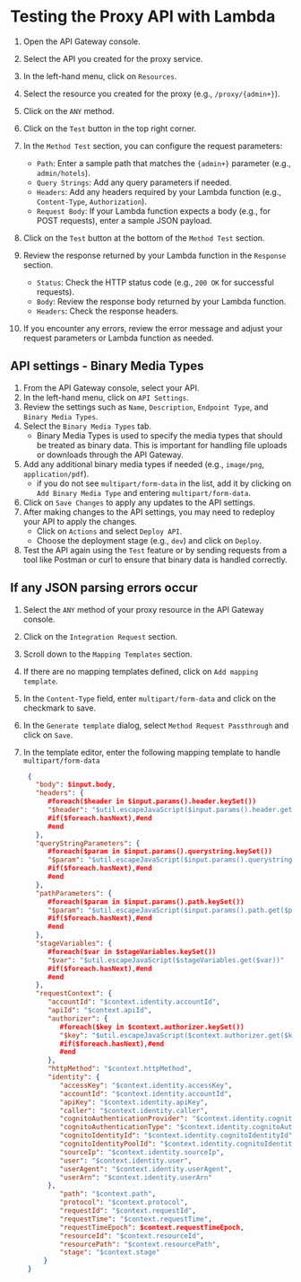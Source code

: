 # Testing the Proxy API with Lambda

1.  Open the API Gateway console.
2.  Select the API you created for the proxy service.
3.  In the left-hand menu, click on `Resources`.
4.  Select the resource you created for the proxy (e.g., `/proxy/{admin+}`).
5.  Click on the `ANY` method.
6.  Click on the `Test` button in the top right corner.
7.  In the `Method Test` section, you can configure the request parameters:

    - `Path`: Enter a sample path that matches the `{admin+}` parameter (e.g., `admin/hotels`).
    - `Query Strings`: Add any query parameters if needed.
    - `Headers`: Add any headers required by your Lambda function (e.g., `Content-Type`, `Authorization`).
    - `Request Body`: If your Lambda function expects a body (e.g., for POST requests), enter a sample JSON payload.

8.  Click on the `Test` button at the bottom of the `Method Test` section.
9.  Review the response returned by your Lambda function in the `Response` section.

    - `Status`: Check the HTTP status code (e.g., `200 OK` for successful requests).
    - `Body`: Review the response body returned by your Lambda function.
    - `Headers`: Check the response headers.

10. If you encounter any errors, review the error message and adjust your request parameters or Lambda function as needed.

## API settings - Binary Media Types

1. From the API Gateway console, select your API.
2. In the left-hand menu, click on `API Settings`.
3. Review the settings such as `Name`, `Description`, `Endpoint Type`, and `Binary Media Types`.
4. Select the `Binary Media Types` tab.
   - Binary Media Types is used to specify the media types that should be treated as binary data. This is important for handling file uploads or downloads through the API Gateway.
5. Add any additional binary media types if needed (e.g., `image/png`, `application/pdf`).
   - if you do not see `multipart/form-data` in the list, add it by clicking on `Add Binary Media Type` and entering `multipart/form-data`.
6. Click on `Save Changes` to apply any updates to the API settings.
7. After making changes to the API settings, you may need to redeploy your API to apply the changes.
   - Click on `Actions` and select `Deploy API`.
   - Choose the deployment stage (e.g., `dev`) and click on `Deploy`.
8. Test the API again using the `Test` feature or by sending requests from a tool like Postman or curl to ensure that binary data is handled correctly.

## If any JSON parsing errors occur

1. Select the `ANY` method of your proxy resource in the API Gateway console.
2. Click on the `Integration Request` section.
3. Scroll down to the `Mapping Templates` section.
4. If there are no mapping templates defined, click on `Add mapping template`.
5. In the `Content-Type` field, enter `multipart/form-data` and click on the checkmark to save.
6. In the `Generate template` dialog, select `Method Request Passthrough` and click on `Save`.
7. In the template editor, enter the following mapping template to handle `multipart/form-data`

   ```json
    {
      "body": $input.body,
      "headers": {
         #foreach($header in $input.params().header.keySet())
         "$header": "$util.escapeJavaScript($input.params().header.get($header))"
         #if($foreach.hasNext),#end
         #end
      },
      "queryStringParameters": {
         #foreach($param in $input.params().querystring.keySet())
         "$param": "$util.escapeJavaScript($input.params().querystring.get($param))"
         #if($foreach.hasNext),#end
         #end
      },
      "pathParameters": {
         #foreach($param in $input.params().path.keySet())
         "$param": "$util.escapeJavaScript($input.params().path.get($param))"
         #if($foreach.hasNext),#end
         #end
      },
      "stageVariables": {
         #foreach($var in $stageVariables.keySet())
         "$var": "$util.escapeJavaScript($stageVariables.get($var))"
         #if($foreach.hasNext),#end
         #end
      },
      "requestContext": {
         "accountId": "$context.identity.accountId",
         "apiId": "$context.apiId",
         "authorizer": {
            #foreach($key in $context.authorizer.keySet())
            "$key": "$util.escapeJavaScript($context.authorizer.get($key))"
            #if($foreach.hasNext),#end
            #end
         },
         "httpMethod": "$context.httpMethod",
         "identity": {
            "accessKey": "$context.identity.accessKey",
            "accountId": "$context.identity.accountId",
            "apiKey": "$context.identity.apiKey",
            "caller": "$context.identity.caller",
            "cognitoAuthenticationProvider": "$context.identity.cognitoAuthenticationProvider",
            "cognitoAuthenticationType": "$context.identity.cognitoAuthenticationType",
            "cognitoIdentityId": "$context.identity.cognitoIdentityId",
            "cognitoIdentityPoolId": "$context.identity.cognitoIdentityPoolId",
            "sourceIp": "$context.identity.sourceIp",
            "user": "$context.identity.user",
            "userAgent": "$context.identity.userAgent",
            "userArn": "$context.identity.userArn"
         },
            "path": "$context.path",
            "protocol": "$context.protocol",
            "requestId": "$context.requestId",
            "requestTime": "$context.requestTime",
            "requestTimeEpoch": $context.requestTimeEpoch,
            "resourceId": "$context.resourceId",
            "resourcePath": "$context.resourcePath",
            "stage": "$context.stage"
        }
    }
   ```

